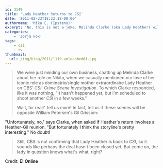 ```yaml
---
id: 3149
title: 'Lady Heather Returns to CSI'
date: '2011-02-23T18:22:18-08:00'
authorname: 'Mika E. (Ipstenu)'
excerpt: 'No, this is not a joke. Melinda Clarke (aka Lady Heather) will return to "CSI"!'
categories:
    - 'Jorja Fox'
tags:
    - csi
    - tv
thumbnail:
  url: /img/blog/2011/1119-unleashed01.jpg
---
```


> We were just minding our own business, chatting up Melinda Clarke about her role on Nikita, when we casually mentioned our love of her iconic role as dominatrix/single mother extraordinaire Lady Heather on CBS' _CSI: Crime Scene Investigation_. To which Clarke responded, like it was nothing, "It hasn't happened yet, but I'm scheduled to shoot another _CSI_ in a few weeks."
>
> Wait, for real? Tell us more! In fact, tell us if these scenes will be opposite William Petersen's Gil Grissom:
>
"Unfortunately, no," says Clarke, when asked if Heather's return involves a Heather-Gil reunion. "But fortunately I think the storyline's pretty interesting." No doubt!
>
> Still, CBS is not confirming that Lady Heather is back to _CSI_, so it sounds like perhaps the deal hasn't been closed yet. But come on, the lady in question knows what's what, right?

Credit: **E! Online**
